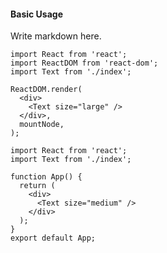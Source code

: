 #### Basic Usage

Write markdown here.

```tsx
import React from 'react';
import ReactDOM from 'react-dom';
import Text from './index';

ReactDOM.render(
  <div>
    <Text size="large" />
  </div>,
  mountNode,
);
```

```tsx
import React from 'react';
import Text from './index';

function App() {
  return (
    <div>
      <Text size="medium" />
    </div>
  );
}
export default App;
```
